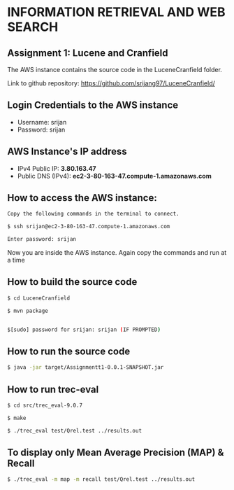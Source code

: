 # INFORMATION RETRIEVAL AND WEB SEARCH
## Assignment 1: Lucene and Cranfield


The AWS instance contains the source code in the LuceneCranfield folder.

Link to github repository: https://github.com/srijang97/LuceneCranfield/
  
## Login Credentials to the AWS instance
- Username: srijan
- Password: srijan

## AWS Instance's IP address
 - IPv4 Public IP: **3.80.163.47**
 - Public DNS (IPv4): **ec2-3-80-163-47.compute-1.amazonaws.com**

## How to access the AWS instance: 
  ```sh
Copy the following commands in the terminal to connect.
  
$ ssh srijan@ec2-3-80-163-47.compute-1.amazonaws.com

Enter password: srijan
```

Now you are inside the AWS instance. Again copy the commands and run at a time

## How to build the source code

 ```sh
$ cd LuceneCranfield

$ mvn package


$[sudo] password for srijan: srijan (IF PROMPTED)
```
## How to run the source code
 ```sh
$ java -jar target/Assignmentt1-0.0.1-SNAPSHOT.jar
```
## How to run trec-eval
```sh
$ cd src/trec_eval-9.0.7

$ make

$ ./trec_eval test/Qrel.test ../results.out
```

## To display only Mean Average Precision (MAP) & Recall
```sh
$ ./trec_eval -m map -m recall test/Qrel.test ../results.out
```


